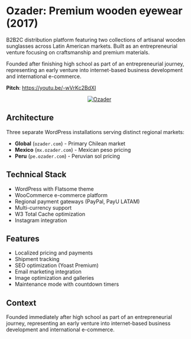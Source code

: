 # Ozader: Premium wooden eyewear (2017)

B2B2C distribution platform featuring two collections of artisanal wooden sunglasses across Latin American markets. Built as an entrepreneurial venture focusing on craftsmanship and premium materials.

Founded after finishing high school as part of an entrepreneurial journey, representing an early venture into internet-based business development and international e-commerce.

**Pitch**: https://youtu.be/-wVrKc2BdXI

<p align="center">
  <a href="https://www.youtube.com/watch?v=-wVrKc2BdXI">
    <img src="https://github-production-user-asset-6210df.s3.amazonaws.com/52969662/282175630-02decfdf-35ed-49bb-aa1a-efd1897c1554.jpg" alt="Ozader">
  </a>
</p>

## Architecture

Three separate WordPress installations serving distinct regional markets:

- **Global** (`ozader.com`) - Primary Chilean market
- **Mexico** (`mx.ozader.com`) - Mexican peso pricing
- **Peru** (`pe.ozader.com`) - Peruvian sol pricing

## Technical Stack

- WordPress with Flatsome theme
- WooCommerce e-commerce platform
- Regional payment gateways (PayPal, PayU LATAM)
- Multi-currency support
- W3 Total Cache optimization
- Instagram integration

## Features

- Localized pricing and payments
- Shipment tracking
- SEO optimization (Yoast Premium)
- Email marketing integration
- Image optimization and galleries
- Maintenance mode with countdown timers

## Context

Founded immediately after high school as part of an entrepreneurial journey, representing an early venture into internet-based business development and international e-commerce.


